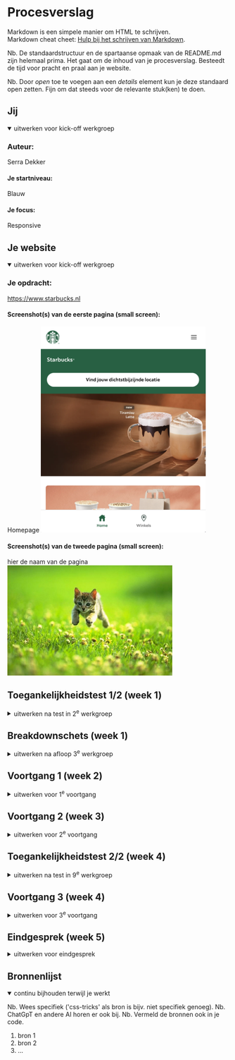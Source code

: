 # Procesverslag
Markdown is een simpele manier om HTML te schrijven.  
Markdown cheat cheet: [Hulp bij het schrijven van Markdown](https://github.com/adam-p/markdown-here/wiki/Markdown-Cheatsheet).

Nb. De standaardstructuur en de spartaanse opmaak van de README.md zijn helemaal prima. Het gaat om de inhoud van je procesverslag. Besteedt de tijd voor pracht en praal aan je website.

Nb. Door *open* toe te voegen aan een *details* element kun je deze standaard open zetten. Fijn om dat steeds voor de relevante stuk(ken) te doen.





## Jij

<details open>
  <summary>uitwerken voor kick-off werkgroep</summary>

  ### Auteur:
  Serra Dekker

  #### Je startniveau:
  Blauw

  #### Je focus:
  Responsive
 
</details>





## Je website

<details open>
  <summary>uitwerken voor kick-off werkgroep</summary>

  ### Je opdracht:
  https://www.starbucks.nl 
  #### Screenshot(s) van de eerste pagina (small screen): 
Homepage
  <img src="images/Screenshot1.png" width="375px" alt="home pagina">

  #### Screenshot(s) van de tweede pagina (small screen):
  hier de naam van de pagina  
  <img src="readme-images/dummy-plaatje.jpg" width="375px" alt="menu pagina">
 
</details>



## Toegankelijkheidstest 1/2 (week 1)

<details>
  <summary>uitwerken na test in 2<sup>e</sup> werkgroep</summary>

  ### Bevindingen
  Lijst met je bevindingen die in de test naar voren kwamen:
  - De pagina is goed te gebruiken met een screen reader.
  - Weinig tot geen H1 te vinden
  - Geen ondertitelingen/videos

</details>



## Breakdownschets (week 1)

<details>
  <summary>uitwerken na afloop 3<sup>e</sup> werkgroep</summary>

  ### de hele pagina: 
  <img src="images/Breakdown.jpg" width="375px" alt="breakdown van de hele pagina">

  ### dynamisch deel (bijv menu): 
  <img src="images/Breakdown.jpg" width="375px" alt="breakdown van een dynamisch deel">

</details>





## Voortgang 1 (week 2)

<details>
  <summary>uitwerken voor 1<sup>e</sup> voortgang</summary>

  ### Stand van zaken
  hier dit ging goed & dit was lastig (neem ook screenshots op van delen van je website en code)
  Ik heb een begin gemaakt aan de website. Dit vind ik altijd lastig dus gebruik ik soms een deel van een andere website die ik al eerder heb gemaakt op een klein begin te hebben. Verder gaat het wel oke.

  Gebruikte bronnen:
  https://www.w3schools.com/tags/tag_figure.asp



  ### Agenda voor meeting
  samen met je groepje opstellen

  | Serra          | Geis               | Vince       | june        |
  | ---            | ---                | ---          | ---              |
  | dit bespreken  | en dit             | en ik dit    | en dan ik dat    |
  | en dat ook nog | dit als er tijd is | nog een punt | dit wil ik zeker |
  | ...            | ...                | ...          | ...              |

Serra : Ik wil graag de opbouw van mijn HTML bespreken en kijken of er nog dingen niet goed zijn. Ook heb ik denk ik hulp nodig met het uitlijnen van de elementen door middel van een grid.
-Groene lijn onder de eerste section gaat niet weg.
-Deel van de padding weghalen lukt niet

Geis: Css bespreken en kijken welke elementen in een Ul horen.

Vince: M'n navigatie perfect namaken en weten welke elementen ik daarvoor nodig heb in mijn css. En gebruik ik de sections goed en klopt de footer sestematisch.
- 

  ### Verslag van meeting
  hier na afloop snel de uitkomsten van de meeting vastleggen

- Delen van mn code moeten in het engels.
- 3 Stylesheets (alegemeen,header,ect) een per pagina
- Section moet altijd een heading H2.
- Footer "a" moeten in een list.
- Nav in de footer
- button in de footer want die links moeten kunnen uitklappen.
- icons halen uit de html van de officiele website.
- sections maken van de 2de.
- main gebruiken voor uitlijnen.
- Voor de verschillende main een eigen css pagina.
- hekje gebruiken voor niet werkende links.
- Classes gebruiken mag wel voor visually hidden/arialabel. liever visually hidden + class, is om een deel extra bij de scren reader op te noemen als het niet gezien hoeft te worden zeg maar.
- display: grid; grid-template-colums: 1fr 1fr 1fr; , gebruiken met grid maken. 

</details>





## Voortgang 2 (week 3)

<details>
  <summary>uitwerken voor 2<sup>e</sup> voortgang</summary>

  ### Stand van zaken
  hier dit ging goed & dit was lastig (neem ook screenshots op van delen van je website en code)


  ### Agenda voor meeting
  samen met je groepje opstellen

  | student 1      | student 2          | student 3    | student 4        |
  | ---            | ---                | ---          | ---              |
  | dit bespreken  | en dit             | en ik dit    | en dan ik dat    |
  | en dat ook nog | dit als er tijd is | nog een punt | dit wil ik zeker |
  | ...            | ...                | ...          | ...              |

Serra : ik wil weten hoe ik m’n 2de navigatie moet maken en heb hulp nodig met m’n hamburgermenu.
Geis : ik wil kijken of mijn html en css een beetje oke is, weten of ik aspect ratio in mijn css mag gebruiken en vragen hoeveel van mijn header ik moet uitwerken en wat de handigste manier is om dat uit te werken.
June :
Vince :

  ### Verslag van meeting
  hier na afloop snel de uitkomsten van de meeting vastleggen

  - punt 1
  - punt 2
  - nog een punt
- ...

</details>





## Toegankelijkheidstest 2/2 (week 4)

<details>
  <summary>uitwerken na test in 9<sup>e</sup> werkgroep</summary>

  ### Bevindingen
  Lijst met je bevindingen die in de test naar voren kwamen (geef ook aan wat er verbeterd is):

</details>





## Voortgang 3 (week 4)

<details>
  <summary>uitwerken voor 3<sup>e</sup> voortgang</summary>

  ### Stand van zaken
  hier dit ging goed & dit was lastig (neem ook screenshots op van delen van je website en code)


  ### Agenda voor meeting
  samen met je groepje opstellen

  | student 1      | student 2          | student 3    | student 4        |
  | ---            | ---                | ---          | ---              |
  | dit bespreken  | en dit             | en ik dit    | en dan ik dat    |
  | en dat ook nog | dit als er tijd is | nog een punt | dit wil ik zeker |
  | ...            | ...                | ...          | ...              |


  ### Verslag van meeting
  hier na afloop snel de uitkomsten van de meeting vastleggen

  - punt 1
  - punt 2
  - nog een punt
  - ...

</details>





## Eindgesprek (week 5)

<details>
  <summary>uitwerken voor eindgesprek</summary>

  ### Je uitkomst - karakteristiek screenshots:
  <img src="readme-images/dummy-plaatje.jpg" width="375px" alt="uitomst opdracht 1">


  ### Dit ging goed/Heb ik geleerd: 
  Korte omschrijving met plaatjes

  <img src="readme-images/dummy-plaatje.jpg" width="375px" alt="top">


  ### Dit was lastig/Is niet gelukt:
  Korte omschrijving met plaatjes

  <img src="readme-images/dummy-plaatje.jpg" width="375px" alt="bummer">
</details>





## Bronnenlijst

<details open>
  <summary>continu bijhouden terwijl je werkt</summary>

  Nb. Wees specifiek ('css-tricks' als bron is bijv. niet specifiek genoeg). 
  Nb. ChatGpT en andere AI horen er ook bij.
  Nb. Vermeld de bronnen ook in je code.

  1. bron 1
  2. bron 2
  3. ...

</details>